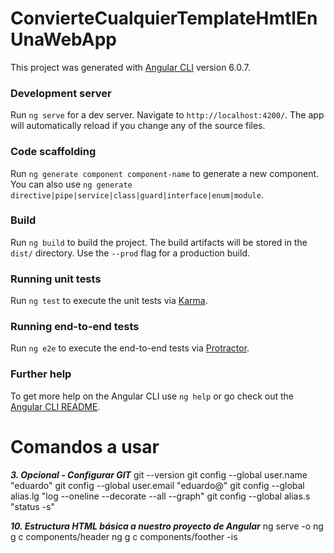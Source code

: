 # ConvierteCualquierTemplateHmtlEnUnaWebApp  
This project was generated with [Angular CLI](https://github.com/angular/angular-cli) version 6.0.7.  
### Development server  
Run `ng serve` for a dev server. Navigate to `http://localhost:4200/`. The app will automatically reload if you change any of the source files.  
### Code scaffolding  
Run `ng generate component component-name` to generate a new component. You can also use `ng generate directive|pipe|service|class|guard|interface|enum|module`.  
### Build  
Run `ng build` to build the project. The build artifacts will be stored in the `dist/` directory. Use the `--prod` flag for a production build.  
### Running unit tests  
Run `ng test` to execute the unit tests via [Karma](https://karma-runner.github.io).  
### Running end-to-end tests  
Run `ng e2e` to execute the end-to-end tests via [Protractor](http://www.protractortest.org/).  
### Further help  
To get more help on the Angular CLI use `ng help` or go check out the [Angular CLI README](https://github.com/angular/angular-cli/blob/master/README.md).  

# Comandos a usar  
***3. Opcional - Configurar GIT*** 
git --version
git config --global user.name "eduardo"
git config --global user.email "eduardo@"
git config --global alias.lg "log --oneline --decorate --all --graph"
git config --global alias.s "status -s"


***10. Estructura HTML básica a nuestro proyecto de Angular***
ng serve -o
ng g c components/header
ng g c components/foother -is


